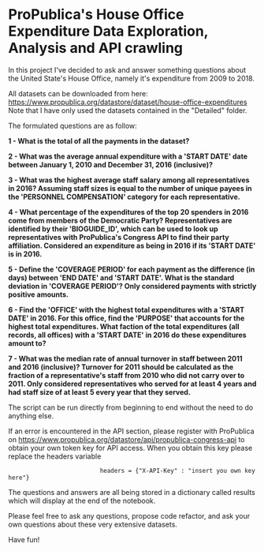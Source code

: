 # ProPublica's House Office Expenditure Data Exploration, Analysis and API crawling

In this project I've decided to ask and answer something questions about the United State's House Office, 
namely it's expenditure from 2009 to 2018. 

All datasets can be downloaded from here: https://www.propublica.org/datastore/dataset/house-office-expenditures
Note that I have only used the datasets contained in the "Detailed" folder.

The formulated questions are as follow:

__1 - What is the total of all the payments in the dataset?__


__2 - What was the average annual expenditure with a 'START DATE' date between January 1, 2010
and December 31, 2016 (inclusive)?__


__3 - What was the highest average staff salary among all representatives in 2016? 
Assuming staff sizes is equal to the number of unique payees in the 'PERSONNEL COMPENSATION' category for each representative.__


__4 - What percentage of the expenditures of the top 20 spenders in 2016 come from members of the Democratic Party? 
Representatives are identified by their 'BIOGUIDE_ID', which can be used to look up representatives 
with ProPublica's Congress API to find their party affiliation. 
Considered an expenditure as being in 2016 if its 'START DATE' is in 2016.__


__5 - Define the 'COVERAGE PERIOD' for each payment as the difference (in days) between 'END DATE' and 'START DATE'. 
What is the standard deviation in 'COVERAGE PERIOD'? Only considered payments with strictly positive amounts.__


__6 - Find the 'OFFICE' with the highest total expenditures with a 'START DATE' in 2016. 
For this office, find the 'PURPOSE' that accounts for the highest total expenditures. 
What faction of the total expenditures (all records, all offices) with a 'START DATE' in 2016 do these expenditures amount to?__


__7 - What was the median rate of annual turnover in staff between 2011 and 2016 (inclusive)? 
Turnover for 2011 should be calculated as the fraction of a representative's staff from 2010 who did not carry over to 2011.
Only considered representatives who served for at least 4 years and had staff size of at least 5 every year that they served.__


The script can be run directly from beginning to end without the need to do anything else.

If an error is encountered in the API section, please register with ProPublica on https://www.propublica.org/datastore/api/propublica-congress-api
to obtain your own token key for API access. When you obtain this key please replace the headers variable

                              headers = {"X-API-Key" : "insert you own key here"}

The questions and answers are all being stored in a dictionary called results which will display at the end of the notebook.

Please feel free to ask any questions, propose code refactor, and ask your own questions about these very extensive datasets.

Have fun!

